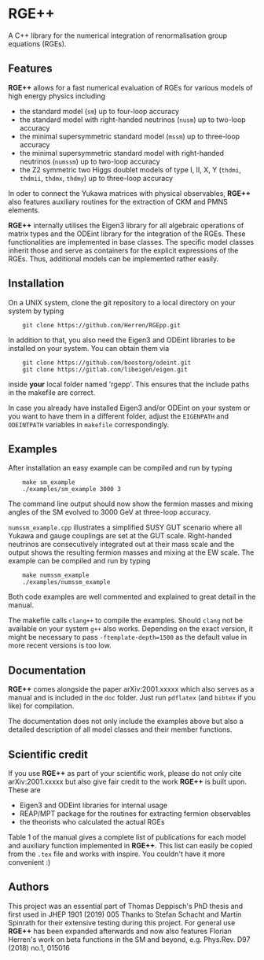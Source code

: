# RGE++

A C++ library for the numerical integration of renormalisation group equations (RGEs).

## Features

**RGE++** allows for a fast numerical evaluation of RGEs for various models of high energy physics including

* the standard model (`sm`) up to four-loop accuracy
* the standard model with right-handed neutrinos  (`nusm`) up to two-loop accuracy
* the minimal supersymmetric standard model  (`mssm`) up to three-loop accuracy
* the minimal supersymmetric standard model with right-handed neutrinos  (`numssm`) up to two-loop accuracy
* the Z2 symmetric two Higgs doublet models of type I, II, X, Y  (`thdmi`, `thdmii`, `thdmx`, `thdmy`)  up to three-loop accuracy

In oder to connect the Yukawa matrices with physical observables, **RGE++** also features auxiliary routines for the extraction of CKM and PMNS elements.

**RGE++** internally utilises the Eigen3 library for all algebraic operations of matrix types and the ODEint library for the integration of the RGEs. These functionalities are implemented in base classes. The specific model classes inherit those and serve as containers for the explicit expressions of the RGEs. Thus, additional models can be implemented rather easily.

## Installation

On a UNIX system, clone the git repository to a local directory on your system by typing

```
    git clone https://github.com/Herren/RGEpp.git
```

In addition to that, you also need the Eigen3 and ODEint libraries to be installed on your system. You can obtain them via

```
    git clone https://github.com/boostorg/odeint.git
    git clone https://gitlab.com/libeigen/eigen.git
```

inside **your** local folder named 'rgepp'. This ensures that the include paths in the makefile are correct.

In case you already have installed Eigen3 and/or ODEint on your system or you want to have them in a different folder, adjust the `EIGENPATH` and `ODEINTPATH` variables in `makefile` correspondingly.

## Examples

After installation an easy example can be compiled and run by typing

```
    make sm_example
    ./examples/sm_example 3000 3
```

The command line output should now show the fermion masses and mixing angles of the SM evolved to 3000 GeV at three-loop accuracy.

`numssm_example.cpp` illustrates a simplified SUSY GUT scenario where all Yukawa and gauge couplings are set at the GUT scale. Right-handed neutrinos are consecutively integrated out at their mass scale and the output shows the resulting fermion masses and mixing at the EW scale. The example can be compiled and run by typing

```
    make numssm_example
    ./examples/numssm_example
```

Both code examples are well commented and explained to great detail in the manual.

The makefile calls `clang++` to compile the examples. Should `clang` not be available on your system `g++` also works. Depending on the exact version, it might be necessary
to pass `-ftemplate-depth=1500` as the default value in more recent versions is too low.

## Documentation

**RGE++** comes alongside the paper arXiv:2001.xxxxx which also serves as a manual and is included in the `doc` folder. Just run `pdflatex` (and `bibtex` if you like) for compilation.

The documentation does not only include the examples above but also a detailed description of all model classes and their member functions.

## Scientific credit

If you use **RGE++** as part of your scientific work, please do not only cite arXiv:2001.xxxxx but also give fair credit to the work **RGE++** is built upon. These are

* Eigen3 and ODEint libraries for internal usage
* REAP/MPT package for the routines for extracting fermion observables
* the theorists who calculated the actual RGEs

Table 1 of the manual gives a complete list of publications for each model and auxiliary function implemented in **RGE++**. This list can easily be copied from the `.tex` file and works with inspire. You couldn't have it more convenient :)

## Authors

This project was an essential part of Thomas Deppisch's PhD thesis and first used in JHEP 1901 (2019) 005 Thanks to Stefan Schacht and Martin Spinrath for their extensive testing during this project. For general use **RGE++** has been expanded afterwards and now also features Florian Herren's work on beta functions in the SM and beyond, e.g. Phys.Rev. D97 (2018) no.1, 015016
